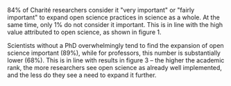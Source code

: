 84% of Charité researchers consider it "very important" or "fairly important" to expand open science practices in science as a whole. At the same time, only 1% do not consider it important. This is in line with the high value attributed to open science, as shown in figure 1. 

Scientists without a PhD overwhelmingly tend to find the expansion of open science important (89%), while for professors, this number is substantially lower (68%). This is in line with results in figure 3 – the higher the academic rank, the more researchers see open science as already well implemented, and the less do they see a need to expand it further.
